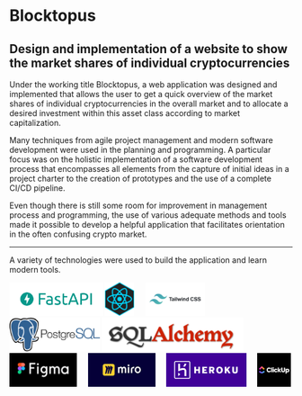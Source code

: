 # Blocktopus
## Design and implementation of a website to show the market shares of individual cryptocurrencies
Under the working title Blocktopus, a web application was designed and implemented that allows the user to get a quick overview of the market shares of individual cryptocurrencies in the overall market and to allocate a desired investment within this asset class according to market capitalization.

Many techniques from agile project management and modern software development were used in the planning and programming. A particular focus was on the holistic implementation of a software development process that encompasses all elements from the capture of initial ideas in a project charter to the creation of prototypes and the use of a complete CI/CD pipeline.

Even though there is still some room for improvement in management process and programming, the use of various adequate methods and tools made it possible to develop a helpful application that facilitates orientation in the often confusing crypto market.

--- 

A variety of technologies were used to build the application and learn modern tools.
<div>
<img src="assets/fastapi-logo.png" alt="fastapi-logo" height="60" /> <img
src="assets/react-logo.png" alt="react-logo" height="60" /> &nbsp; &nbsp; <img
src="assets/tailwind-logo.png" alt="tailwind-logo" height="60" /> &nbsp;&nbsp;&nbsp;
<img src="assets/postgres-logo.png" alt="postgres-logo" height="60" /> <img
src="assets/sql-alchemy-logo.png" alt="sql-alchemy" height="60" /> &nbsp; &nbsp; <img
src="assets/figma-logo.png" alt="figma-logo" height="60" /> &nbsp; &nbsp; <img
src="assets/miro-logo.png" alt="miro-logo" height="60" /> &nbsp; &nbsp; <img
src="assets/heroku-logo.png" alt="heroku-logo" height="60" /> &nbsp; &nbsp; <img
src="assets/ClickUp-Logo.png" alt="ClickUp-Logo" height="60" /> 
</div>
